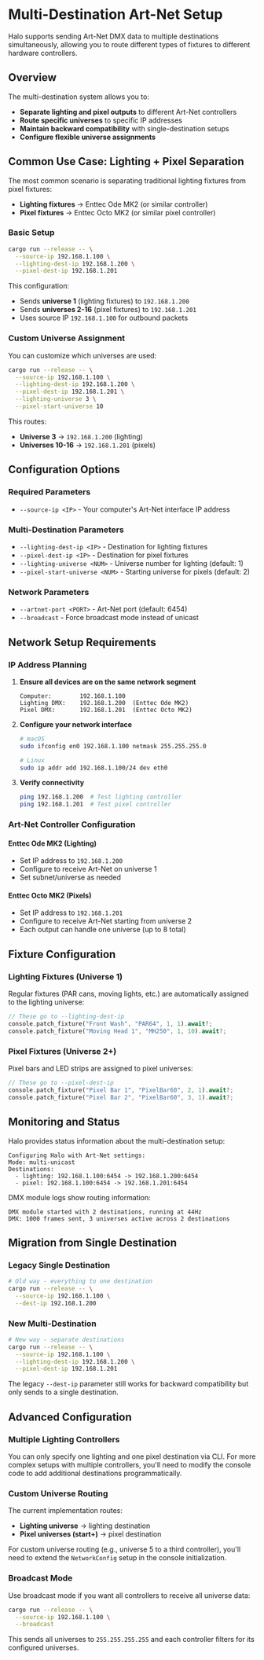 # Multi-Destination Art-Net Setup

Halo supports sending Art-Net DMX data to multiple destinations simultaneously, allowing you to route different types of fixtures to different hardware controllers.

## Overview

The multi-destination system allows you to:

- **Separate lighting and pixel outputs** to different Art-Net controllers
- **Route specific universes** to specific IP addresses
- **Maintain backward compatibility** with single-destination setups
- **Configure flexible universe assignments**

## Common Use Case: Lighting + Pixel Separation

The most common scenario is separating traditional lighting fixtures from pixel fixtures:

- **Lighting fixtures** → Enttec Ode MK2 (or similar controller)
- **Pixel fixtures** → Enttec Octo MK2 (or similar pixel controller)

### Basic Setup

```bash
cargo run --release -- \
  --source-ip 192.168.1.100 \
  --lighting-dest-ip 192.168.1.200 \
  --pixel-dest-ip 192.168.1.201
```

This configuration:
- Sends **universe 1** (lighting fixtures) to `192.168.1.200`
- Sends **universes 2-16** (pixel fixtures) to `192.168.1.201`
- Uses source IP `192.168.1.100` for outbound packets

### Custom Universe Assignment

You can customize which universes are used:

```bash
cargo run --release -- \
  --source-ip 192.168.1.100 \
  --lighting-dest-ip 192.168.1.200 \
  --pixel-dest-ip 192.168.1.201 \
  --lighting-universe 3 \
  --pixel-start-universe 10
```

This routes:
- **Universe 3** → `192.168.1.200` (lighting)
- **Universes 10-16** → `192.168.1.201` (pixels)

## Configuration Options

### Required Parameters

- `--source-ip <IP>` - Your computer's Art-Net interface IP address

### Multi-Destination Parameters

- `--lighting-dest-ip <IP>` - Destination for lighting fixtures
- `--pixel-dest-ip <IP>` - Destination for pixel fixtures
- `--lighting-universe <NUM>` - Universe number for lighting (default: 1)
- `--pixel-start-universe <NUM>` - Starting universe for pixels (default: 2)

### Network Parameters

- `--artnet-port <PORT>` - Art-Net port (default: 6454)
- `--broadcast` - Force broadcast mode instead of unicast

## Network Setup Requirements

### IP Address Planning

1. **Ensure all devices are on the same network segment**
   ```
   Computer:        192.168.1.100
   Lighting DMX:    192.168.1.200  (Enttec Ode MK2)
   Pixel DMX:       192.168.1.201  (Enttec Octo MK2)
   ```

2. **Configure your network interface**
   ```bash
   # macOS
   sudo ifconfig en0 192.168.1.100 netmask 255.255.255.0
   
   # Linux
   sudo ip addr add 192.168.1.100/24 dev eth0
   ```

3. **Verify connectivity**
   ```bash
   ping 192.168.1.200  # Test lighting controller
   ping 192.168.1.201  # Test pixel controller
   ```

### Art-Net Controller Configuration

#### Enttec Ode MK2 (Lighting)
- Set IP address to `192.168.1.200`
- Configure to receive Art-Net on universe 1
- Set subnet/universe as needed

#### Enttec Octo MK2 (Pixels)
- Set IP address to `192.168.1.201`
- Configure to receive Art-Net starting from universe 2
- Each output can handle one universe (up to 8 total)

## Fixture Configuration

### Lighting Fixtures (Universe 1)

Regular fixtures (PAR cans, moving lights, etc.) are automatically assigned to the lighting universe:

```rust
// These go to --lighting-dest-ip
console.patch_fixture("Front Wash", "PAR64", 1, 1).await?;
console.patch_fixture("Moving Head 1", "MH250", 1, 10).await?;
```

### Pixel Fixtures (Universe 2+)

Pixel bars and LED strips are assigned to pixel universes:

```rust
// These go to --pixel-dest-ip  
console.patch_fixture("Pixel Bar 1", "PixelBar60", 2, 1).await?;
console.patch_fixture("Pixel Bar 2", "PixelBar60", 3, 1).await?;
```

## Monitoring and Status

Halo provides status information about the multi-destination setup:

```
Configuring Halo with Art-Net settings:
Mode: multi-unicast
Destinations: 
  - lighting: 192.168.1.100:6454 -> 192.168.1.200:6454
  - pixel: 192.168.1.100:6454 -> 192.168.1.201:6454
```

DMX module logs show routing information:
```
DMX module started with 2 destinations, running at 44Hz
DMX: 1000 frames sent, 3 universes active across 2 destinations
```

## Migration from Single Destination

### Legacy Single Destination
```bash
# Old way - everything to one destination
cargo run --release -- \
  --source-ip 192.168.1.100 \
  --dest-ip 192.168.1.200
```

### New Multi-Destination
```bash
# New way - separate destinations
cargo run --release -- \
  --source-ip 192.168.1.100 \
  --lighting-dest-ip 192.168.1.200 \
  --pixel-dest-ip 192.168.1.201
```

The legacy `--dest-ip` parameter still works for backward compatibility but only sends to a single destination.

## Advanced Configuration

### Multiple Lighting Controllers

You can only specify one lighting and one pixel destination via CLI. For more complex setups with multiple controllers, you'll need to modify the console code to add additional destinations programmatically.

### Custom Universe Routing

The current implementation routes:
- **Lighting universe** → lighting destination  
- **Pixel universes (start+)** → pixel destination

For custom universe routing (e.g., universe 5 to a third controller), you'll need to extend the `NetworkConfig` setup in the console initialization.

### Broadcast Mode

Use broadcast mode if you want all controllers to receive all universe data:

```bash
cargo run --release -- \
  --source-ip 192.168.1.100 \
  --broadcast
```

This sends all universes to `255.255.255.255` and each controller filters for its configured universes.